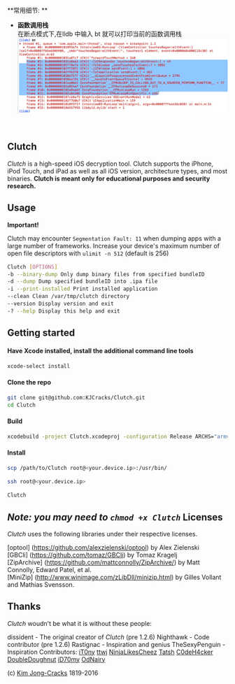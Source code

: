 **常用细节: **

- **函数调用栈**<br>
    在断点模式下,在lldb 中输入 bt 就可以打印当前的函数调用栈
    ![](/assets/Snip20180717_2.png)



<br>



Clutch
------------
*Clutch* is a high-speed iOS decryption tool. Clutch supports the iPhone, iPod Touch, and iPad as well as all iOS version, architecture types, and most binaries. **Clutch is meant only for educational purposes and security research.**

Usage
------------

**Important!**

Clutch may encounter `Segmentation Fault: 11` when dumping apps with a large number of frameworks.
Increase your device's maximum number of open file descriptors with `ulimit -n 512` (default is 256)

```sh
Clutch [OPTIONS]
-b --binary-dump Only dump binary files from specified bundleID
-d --dump Dump specified bundleID into .ipa file
-i --print-installed Print installed application
--clean Clean /var/tmp/clutch directory
--version Display version and exit
-? --help Display this help and exit
```
Getting started
------------
#### Have Xcode installed, install the additional command line tools
```sh
xcode-select install
```
#### Clone the repo
```sh
git clone git@github.com:KJCracks/Clutch.git
cd Clutch
```
#### Build
```sh
xcodebuild -project Clutch.xcodeproj -configuration Release ARCHS="armv7 armv7s arm64" build
```
#### Install

```sh
scp /path/to/Clutch root@<your.device.ip>:/usr/bin/
```
```sh
ssh root@<your.device.ip>
```
```sh
Clutch
```
_Note: you may need to `chmod +x Clutch`_
Licenses
------------
*Clutch* uses the following libraries under their respective licenses.

[optool] (https://github.com/alexzielenski/optool) by Alex Zielenski<br />
[GBCli] (https://github.com/tomaz/GBCli) by Tomaz Kragelj<br />
[ZipArchive] (https://github.com/mattconnolly/ZipArchive/) by Matt Connolly, Edward Patel, et al.<br />
[MiniZip] (http://www.winimage.com/zLibDll/minizip.html) by Gilles Vollant and Mathias Svensson.

Thanks
------------
*Clutch* woudn't be what it is without these people:

dissident - The original creator of *Clutch* (pre 1.2.6)
Nighthawk - Code contributor (pre 1.2.6)
Rastignac - Inspiration and genius
TheSexyPenguin - Inspiration
Contributors:
[iT0ny](https://github.com/iT0ny)
[ttwj](https://github.com/ttwj)
[NinjaLikesCheez](https://github.com/NinjaLikesCheez)
[Tatsh](https://github.com/Tatsh)
[C0deH4cker](https://github.com/C0deH4cker)
[DoubleDoughnut](https://github.com/DoubleDoughnut)
[iD70my](https://github.com/iD70my)
[OdNairy](https://github.com/OdNairy)

(c) [Kim Jong-Cracks](http://cracksby.kim) 1819-2016

